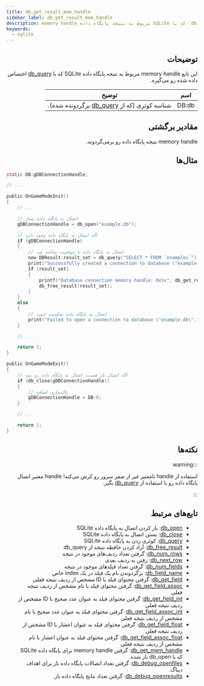 ```yaml
---
title: db_get_result_mem_handle
sidebar_label: db_get_result_mem_handle
description: memory handle مربوط به نتیجه پایگاه داده SQLite که با `db_query` اختصاص داده شده رو می‌گیره.
keywords:
  - sqlite
---
```


<LowercaseNote />

<VersionWarn version='SA-MP 0.3.7 R1' />

<div dir="rtl" style={{ textAlign: "right" }}>

## توضیحات

این تابع memory handle مربوط به نتیجه پایگاه داده SQLite که با [db_query](db_query) اختصاص داده شده رو می‌گیره.

| اسم  | توضیح                                                |
| ----- | ---------------------------------------------------------- |
| DB:db | شناسه کوئری (که از [db_query](db_query) برگردونده شده). |

## مقادیر برگشتی

memory handle نتیجه پایگاه داده رو برمی‌گردونه.

## مثال‌ها

</div>

```c
static DB:gDBConnectionHandle;

// ...

public OnGameModeInit()
{
    // ...

    // اتصال به پایگاه داده بساز
    gDBConnectionHandle = db_open("example.db");

    // اگه اتصال به پایگاه داده وجود داره
    if (gDBConnectionHandle)
    {
        // اتصال به پایگاه داده با موفقیت ساخته شد
        new DBResult:result_set = db_query("SELECT * FROM `examples`");
        print("Successfully created a connection to database \"example.db\".");
        if (result_set)
        {
            printf("Database connection memory handle: 0x%x", db_get_result_mem_handle(result_set));
            db_free_result(result_set);
        }
    }
    else
    {
        // اتصال به پایگاه داده شکست خورد
        print("Failed to open a connection to database \"example.db\".");
    }

    // ...

    return 1;
}

public OnGameModeExit()
{
    // اگه اتصال باز هست، اتصال به پایگاه داده رو ببند
    if (db_close(gDBConnectionHandle))
    {
        // پاک‌سازی اضافه
        gDBConnectionHandle = DB:0;
    }

    // ...

    return 1;
}
```

<div dir="rtl" style={{ textAlign: "right" }}>

## نکته‌ها

:::warning

استفاده از handle نامعتبر غیر از صفر سرور رو کرش می‌کنه! handle معتبر اتصال پایگاه داده رو با استفاده از [db_query](db_query) بگیر.

:::

## تابع‌های مرتبط

- [db_open](db_open): باز کردن اتصال به پایگاه داده SQLite
- [db_close](db_close): بستن اتصال به پایگاه داده SQLite
- [db_query](db_query): کوئری زدن به پایگاه داده SQLite
- [db_free_result](db_free_result): آزاد کردن حافظه نتیجه از db_query
- [db_num_rows](db_num_rows): گرفتن تعداد ردیف‌های موجود در نتیجه
- [db_next_row](db_next_row): رفتن به ردیف بعدی
- [db_num_fields](db_num_fields): گرفتن تعداد فیلدهای موجود در نتیجه
- [db_field_name](db_field_name): برگردوندن نام یک فیلد در یک index خاص
- [db_get_field](db_get_field): گرفتن محتوای فیلد با ID مشخص از ردیف نتیجه فعلی
- [db_get_field_assoc](db_get_field_assoc): گرفتن محتوای فیلد با نام مشخص از ردیف نتیجه فعلی
- [db_get_field_int](db_get_field_int): گرفتن محتوای فیلد به عنوان عدد صحیح با ID مشخص از ردیف نتیجه فعلی
- [db_get_field_assoc_int](db_get_field_assoc_int): گرفتن محتوای فیلد به عنوان عدد صحیح با نام مشخص از ردیف نتیجه فعلی
- [db_get_field_float](db_get_field_float): گرفتن محتوای فیلد به عنوان اعشار با ID مشخص از ردیف نتیجه فعلی
- [db_get_field_assoc_float](db_get_field_assoc_float): گرفتن محتوای فیلد به عنوان اعشار با نام مشخص از ردیف نتیجه فعلی
- [db_get_mem_handle](db_get_mem_handle): گرفتن memory handle برای پایگاه داده SQLite که با db_open باز شده.
- [db_debug_openfiles](db_debug_openfiles): گرفتن تعداد اتصالات پایگاه داده باز برای اهداف دیباگ.
- [db_debug_openresults](db_debug_openresults): گرفتن تعداد نتایج پایگاه داده باز.

</div>